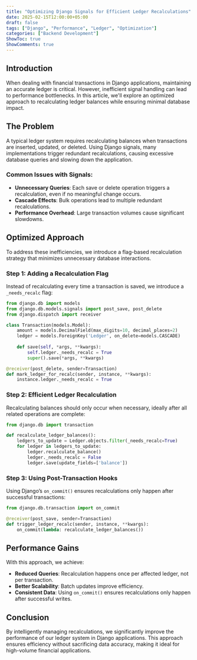 ```yaml
---
title: "Optimizing Django Signals for Efficient Ledger Recalculations"
date: 2025-02-15T12:00:00+05:00
draft: false
tags: ["Django", "Performance", "Ledger", "Optimization"]
categories: ["Backend Development"]
ShowToc: true
ShowComments: true
---
```


## Introduction

When dealing with financial transactions in Django applications, maintaining an accurate ledger is critical. However, inefficient signal handling can lead to performance bottlenecks. In this article, we'll explore an optimized approach to recalculating ledger balances while ensuring minimal database impact.

## The Problem

A typical ledger system requires recalculating balances when transactions are inserted, updated, or deleted. Using Django signals, many implementations trigger redundant recalculations, causing excessive database queries and slowing down the application.

### Common Issues with Signals:
- **Unnecessary Queries**: Each save or delete operation triggers a recalculation, even if no meaningful change occurs.
- **Cascade Effects**: Bulk operations lead to multiple redundant recalculations.
- **Performance Overhead**: Large transaction volumes cause significant slowdowns.

## Optimized Approach

To address these inefficiencies, we introduce a flag-based recalculation strategy that minimizes unnecessary database interactions.

### Step 1: Adding a Recalculation Flag

Instead of recalculating every time a transaction is saved, we introduce a `_needs_recalc` flag:

```python
from django.db import models
from django.db.models.signals import post_save, post_delete
from django.dispatch import receiver

class Transaction(models.Model):
    amount = models.DecimalField(max_digits=10, decimal_places=2)
    ledger = models.ForeignKey('Ledger', on_delete=models.CASCADE)
    
    def save(self, *args, **kwargs):
        self.ledger._needs_recalc = True
        super().save(*args, **kwargs)

@receiver(post_delete, sender=Transaction)
def mark_ledger_for_recalc(sender, instance, **kwargs):
    instance.ledger._needs_recalc = True
```

### Step 2: Efficient Ledger Recalculation

Recalculating balances should only occur when necessary, ideally after all related operations are complete:

```python
from django.db import transaction

def recalculate_ledger_balances():
    ledgers_to_update = Ledger.objects.filter(_needs_recalc=True)
    for ledger in ledgers_to_update:
        ledger.recalculate_balance()
        ledger._needs_recalc = False
        ledger.save(update_fields=['balance'])
```

### Step 3: Using Post-Transaction Hooks

Using Django’s `on_commit()` ensures recalculations only happen after successful transactions:

```python
from django.db.transaction import on_commit

@receiver(post_save, sender=Transaction)
def trigger_ledger_recalc(sender, instance, **kwargs):
    on_commit(lambda: recalculate_ledger_balances())
```

## Performance Gains

With this approach, we achieve:
- **Reduced Queries**: Recalculation happens once per affected ledger, not per transaction.
- **Better Scalability**: Batch updates improve efficiency.
- **Consistent Data**: Using `on_commit()` ensures recalculations only happen after successful writes.

## Conclusion

By intelligently managing recalculations, we significantly improve the performance of our ledger system in Django applications. This approach ensures efficiency without sacrificing data accuracy, making it ideal for high-volume financial applications.

